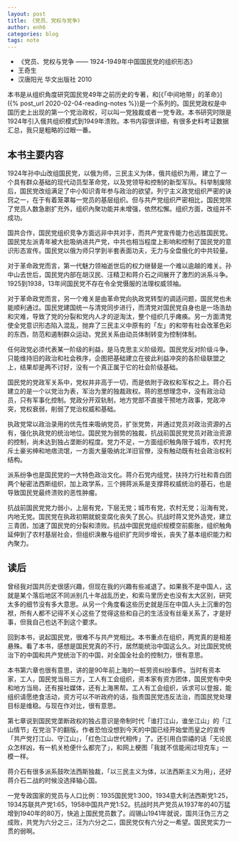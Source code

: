 ```yaml
---
layout: post
title: 《党员、党权与党争》
author: enh6
categories: blog
tags: note
---
```


- 《党员、党权与党争 —— 1924-1949年中国国民党的组织形态》
- 王奇生
- 汉唐阳光 华文出版社 2010

本书是从组织角度研究国民党49年之前历史的专著，和[《「中间地带」的革命》]({% post_url 2020-02-04-reading-notes %})是一个系列的。国民党政权是中国历史上出现的第一个党治政权，可以叫一党独裁或者一党专政。本书研究时限是1924年引入俄共组织模式到1949年溃败。本书内容很详细，有很多史料考证数据汇总，我只是粗略的过眼一番。

## 本书主要内容

1924年孙中山改组国民党，以俄为师，三民主义为体，俄共组织为用，建立了一个具有群众基础的现代动员型革命党，以及党领导和控制的新型军队。科举制废除后，国民党改组满足了中小知识青年参与政治的欲望。列宁主义政党组织严密的诀窍之一，在于有着笼罩每一党员的基层组织。但与共产党组织严密相比，国民党除了党员人数急剧扩充外，组织內聚功能并未增强，依然松懈。组织方面，改组并不成功。

国共合作，国民党组织竞争方面远非中共对手，而共产党宣传能力也远胜国民党。国民党左派青年被大批吸纳进共产党，中共也相当程度上影响和控制了国民党的意识形态宣传。国民党以俄为师只学到半套表面功夫，无力与全盘俄化的中共较量。

对于革命政党而言，第一代魅力领袖逝世后的权力继替是一个难以逾越的难关。孙中山去世后，国民党内部在胡汉民、汪精卫和蒋介石之间展开了激烈的派系斗争。1925到1938，13年间国民党不存在令全党慑服的法理权威领袖。

对于革命政党而言，另一个难关是由革命党向执政党转型的调适问题，国民党也未能顺利通过。国民党建国统一与清党同步进行，而清党对国民党自身也是一场浩劫和灾难，导致了党的分裂和党内人才的逆淘汰，整个组织几乎瘫痪。另一方面清党使全党意识形态陷入混乱，抛弃了三民主义中原有的「左」的和带有社会改革色彩的东西，防范和遏制群众运动，党民关系由动员体制转变为控制体制。

任何政党必须代表某一阶级的利益，是马克思主义阶级观。国民党反对阶级斗争，只能维持旧的政治和社会秩序，企图把基础建立在彼此利益冲突的各阶级联盟之上，结果却是两不讨好，没有一个真正属于它的社会阶级基础。

国民党的党政军关系中，党权并非高于一切，而是依附于政权和军权之上。蒋介石建立的是一个以党治为表，军治为里的独裁政权。蒋的思想理念中，没有政治动员，只有军事化控制。党政分开双轨制，地方党部不直接干预地方政事，党政冲突，党权衰弱，削弱了党治权威和基础。

执政党常以政治录用的优先性来吸纳党员，扩张党势，并通过党员对政治资源的占有，强化执政党的统治地位。国民党为弱势的独裁，抗战前国民党党员对政治资源的控制，尚未达到独占垄断的程度。党力不足，一方面组织触角限于城市，农村充斥土豪劣绅和地痞流氓，一方面大量吸纳北洋旧官僚，没有触动既有社会政治权利结构。

派系纷争也是国民党的一大特色政治文化。蒋介石党内组党，扶持力行社和青白团两个秘密法西斯组织，加上政学系，三个拥蒋派系是支撑蒋权威统治的基石，也是导致国民党最终溃败的恶性肿瘤。

抗战前国民党党力弱小，上层有党，下层无党；城市有党，农村无党；沿海有党，内地无党。国民党在执政初期就蜕变腐化丧失了民心。抗战时蒋又党外造党，建立三青团，加速了国民党的分裂和溃败。抗战中国民党组织规模空前膨胀，组织触角延伸到了农村基层社会，但组织涣散与组织扩充同步增长，丧失了基本组织能力和內聚力。

## 读后

曾经我对国共历史很感兴趣，但现在我的兴趣有些减退了。如果我不是中国人，这就是某个落后地区不同派别几十年战乱历史，和索马里历史也没有太大区别，研究太多的细节没有多大意思。从另一个角度看这些历史就是压在中国人头上沉重的包袱，所有人都不记得不关心这些了觉得这些和自己的生活没有丝毫关系了，才是好事，但我自己也达不到这个要求。

回到本书，说起国民党，很难不与共产党相比。本书重点在组织，两党真的是相差悬殊。看了本书，感想是国民党真的不行，居然能统治中国这么久。对比国民党统治下的中国和共产党统治下的中国，对全国全社会的控制力，很有意思。

本书第六章也很有意思，讲的是90年前上海的一桩劳资纠纷事件。当时有资本家，工人，国民党当局三方，工人有工会组织，资本家有资方团体，国民党有中央和地方当局，还有报社媒体，还有上海黑帮。工人有工会组织，诉求可以登报，能组织请愿绝食活动，资方可以不听政府的话，指责国民党违反法治，而国民党处理目标是维稳。与现在作对比，很有意思。

第七章说到国民党垄断政权的独占意识是帝制时代「谁打江山，谁坐江山」的「江山情节」在党治下的翻版。作者恐怕没想到今天的中国已经开始堂而皇之的宣传「共产党打江山、守江山」，「红色江山世代相传」了。还引用白崇禧的话「无论民众怎样凶，有一机关枪便什么都完了」，和网上梗图「我就不信能闹过坦克车」一模一样。

蒋介石有很多派系鼓吹法西斯独裁，「以三民主义为体，以法西斯主义为用」，还好蒋介石二战的时候没选择轴心国。

一党专政国家的党员与人口比例：1935国民党1:300，1934意大利法西斯党1:25，1934苏联共产党1:65，1958中国共产党1:52。抗战时共产党员从1937年的40万猛增到1940年的80万，快追上国民党员数了。阎锡山1941年就说，国共汪伪三方之成败，共党为六分之三，汪为六分之二，国民党仅有六分之一希望。国民党实力一贯的弱啊。

